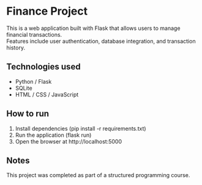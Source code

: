 # Finance Project

This is a web application built with Flask that allows users to manage financial transactions.  
Features include user authentication, database integration, and transaction history.

## Technologies used

- Python / Flask  
- SQLite  
- HTML / CSS / JavaScript  

## How to run

1. Install dependencies (pip install -r requirements.txt)  
2. Run the application (flask run)  
3. Open the browser at http://localhost:5000

## Notes

This project was completed as part of a structured programming course.

